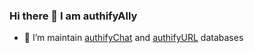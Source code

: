 ### Hi there 👋 I am authifyAlly



- 🔭 I’m maintain [authifyChat](https://chat.authifyweb.com) and [authifyURL](https://url.authifyweb.com/) databases


<!--
**authifyAlly/authifyAlly** is a ✨ _special_ ✨ repository because its `README.md` (this file) appears on your GitHub profile.




Here are some ideas to get you started:


- 🌱 I’m currently learning ...
- 👯 I’m looking to collaborate on ...
- 🤔 I’m looking for help with ...
- 💬 Ask me about ...
- 📫 How to reach me: ...
- 😄 Pronouns: ...
- ⚡ Fun fact: ...
-->
